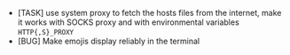 * [TASK] use system proxy to fetch the hosts files from the internet, make it works with SOCKS proxy and with environmental variables `HTTP{,S}_PROXY`
* [BUG] Make emojis display reliably in the terminal

